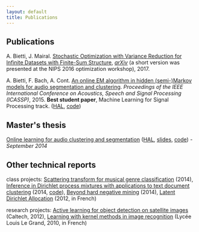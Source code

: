 ```yaml
---
layout: default
title: Publications
---
```

## Publications
A. Bietti, J. Mairal. [Stochastic Optimization with Variance Reduction for Infinite Datasets with Finite-Sum Structure](https://arxiv.org/pdf/1610.00970.pdf), *[arXiv](https://arxiv.org/abs/1610.00970)* (a short version was presented at the NIPS 2016 optimization workshop), 2017.

A. Bietti, F. Bach, A. Cont. [An online EM algorithm in hidden (semi-)Markov models for audio segmentation and clustering](files/icassp_online_hmm.pdf). *Proceedings of the IEEE International Conference on Acoustics, Speech and Signal Processing (ICASSP)*, 2015. **Best student paper**, Machine Learning for Signal Processing track. ([HAL](https://hal.inria.fr/hal-01115826/document), [code](https://github.com/albietz/online_hmm))

## Master's thesis
[Online learning for audio clustering and segmentation](files/ms-thesis.pdf) ([HAL](https://hal.inria.fr/hal-01064672v2/document), [slides](files/slides-ircam.pdf), [code](https://github.com/albietz/online_hmm)) - *September 2014*

## Other technical reports
class projects: [Scattering transform for musical genre classification](files/scattering.pdf) (2014),
[Inference in Dirichlet process mixtures with applications to text document clustering](files/dpmixtures.pdf) (2014, [code](https://github.com/albietz/dpmm)),
[Beyond hard negative mining](files/circulant.pdf) (2014),
[Latent Dirichlet Allocation](files/rapport-lda.pdf) (2012, in French)

research projects: [Active learning for object detection on satellite images](files/caltech-report.pdf) (Caltech, 2012),
[Learning with kernel methods in image recognition](files/dossierTIPE.pdf) (Lycée Louis Le Grand, 2010, in French)

